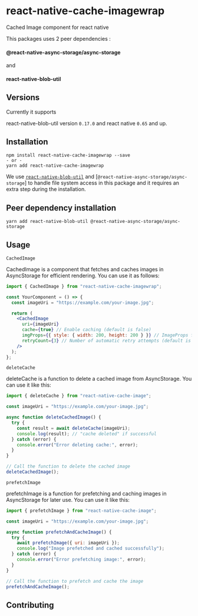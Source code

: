 # react-native-cache-imagewrap

Cached Image component for react native

This packages uses 2 peer dependencies :

#### @react-native-async-storage/async-storage

and

#### react-native-blob-util

## Versions

Currently it supports

react-native-blob-util version `0.17.0` and react native `0.65` and up.

## Installation

    npm install react-native-cache-imagewrap --save
    - or -
    yarn add react-native-cache-imagewrap

We use [`react-native-blob-util`](https://github.com/RonRadtke/react-native-blob-util) and [`@react-native-async-storage/async-storage`] to handle file system access in this package and it requires an extra step during the installation.

## Peer dependency installation

    yarn add react-native-blob-util @react-native-async-storage/async-storage

## Usage

`CachedImage`

CachedImage is a component that fetches and caches images in AsyncStorage for efficient rendering. You can use it as follows:

```jsx
import { CachedImage } from "react-native-cache-imagewrap";

const YourComponent = () => {
  const imageUri = "https://example.com/your-image.jpg";

  return (
    <CachedImage
      uri={imageUri}
      cache={true} // Enable caching (default is false)
      imgProps={{ style: { width: 200, height: 200 } }} // ImageProps for customization
      retryCount={3} // Number of automatic retry attempts (default is 1)
    />
  );
};
```

`deleteCache`

deleteCache is a function to delete a cached image from AsyncStorage. You can use it like this:

```jsx
import { deleteCache } from "react-native-cache-image";

const imageUri = "https://example.com/your-image.jpg";

async function deleteCachedImage() {
  try {
    const result = await deleteCache(imageUri);
    console.log(result); // "cache deleted" if successful
  } catch (error) {
    console.error("Error deleting cache:", error);
  }
}

// Call the function to delete the cached image
deleteCachedImage();
```

`prefetchImage`

prefetchImage is a function for prefetching and caching images in AsyncStorage for later use. You can use it like this:

```jsx
import { prefetchImage } from "react-native-cache-image";

const imageUri = "https://example.com/your-image.jpg";

async function prefetchAndCacheImage() {
  try {
    await prefetchImage({ uri: imageUri });
    console.log("Image prefetched and cached successfully");
  } catch (error) {
    console.error("Error prefetching image:", error);
  }
}

// Call the function to prefetch and cache the image
prefetchAndCacheImage();
```

## Contributing
